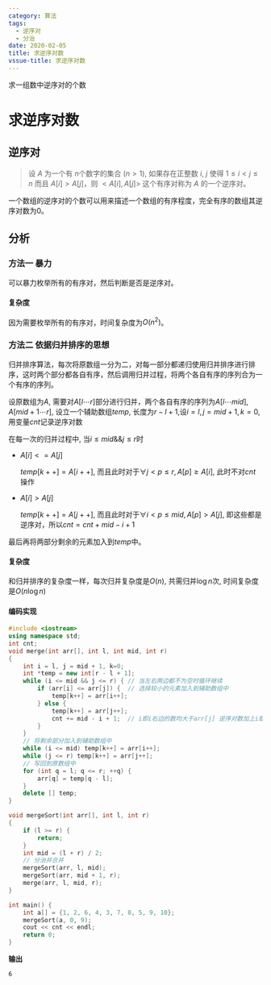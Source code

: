 ```yaml
---
category: 算法
tags:
  - 逆序对
  - 分治
date: 2020-02-05
title: 求逆序对数
vssue-title: 求逆序对数
---
```


求一组数中逆序对的个数

<!-- more -->



# 求逆序对数



## 逆序对

> 设 $A$ 为一个有 $n$个数字的集合 ($n>1$),  如果存在正整数 $i$, $j$ 使得 $1 \le i < j \le n$ 而且 $A[i] > A[j]$，则 $<A[i], A[j]>$ 这个有序对称为 $A$ 的一个逆序对。

一个数组的逆序对的个数可以用来描述一个数组的有序程度，完全有序的数组其逆序对数为0。



## 分析



### 方法一 暴力

可以暴力枚举所有的有序对，然后判断是否是逆序对。

#### 复杂度

因为需要枚举所有的有序对，时间复杂度为$O(n^2)$。



### 方法二 依据归并排序的思想

归并排序算法，每次将原数组一分为二，对每一部分都递归使用归并排序进行排序，这时两个部分都各自有序，然后调用归并过程，将两个各自有序的序列合为一个有序的序列。

设原数组为$A$, 需要对$A[l\cdots r]$部分进行归并，两个各自有序的序列为$A[l\cdots mid],A[mid+1\cdots r]$, 设立一个辅助数组$temp$, 长度为$r-l+1$,设$i=l,j=mid+1,k=0$, 用变量$cnt$记录逆序对数

在每一次的归并过程中, 当$i\le mid\&\& j\le r$时

* $A[i] <= A[j]$

  $temp[k++]=A[i++]$, 而且此时对于$\forall j<p\le r, A[p]\ge A[i]$, 此时不对$cnt$操作

- $A[i]>A[j]$

  $temp[k++]=A[j++]$, 而且此时对于$\forall i<p\le mid, A[p] > A[j]$, 即这些都是逆序对，所以$cnt=cnt+mid-i+1$

最后再将两部分剩余的元素加入到$temp$中。

#### 复杂度

和归并排序的复杂度一样，每次归并复杂度是$O(n)$, 共需归并$\log n$次, 时间复杂度是$O(n\log n)$

#### 编码实现

```cpp
#include <iostream>
using namespace std;
int cnt;
void merge(int arr[], int l, int mid, int r)
{
    int i = l, j = mid + 1, k=0;
    int *temp = new int[r - l + 1];
    while (i <= mid && j <= r) { // 当左右两边都不为空时循环继续
        if (arr[i] <= arr[j]) {  // 选择较小的元素加入到辅助数组中
            temp[k++] = arr[i++];
        } else {
            temp[k++] = arr[j++];
            cnt += mid - i + 1;  // i即i右边的数均大于arr[j] 逆序对数加上i即i右边的数的个数
        }
    }
    // 将剩余部分加入到辅助数组中
    while (i <= mid) temp[k++] = arr[i++];
    while (j <= r) temp[k++] = arr[j++];
    // 写回到原数组中
    for (int q = l; q <= r; ++q) {
        arr[q] = temp[q - l];
    }
    delete [] temp;
}

void mergeSort(int arr[], int l, int r)
{
    if (l >= r) {
        return;
    }
    int mid = (l + r) / 2;
    // 分治并合并
    mergeSort(arr, l, mid);
    mergeSort(arr, mid + 1, r);
    merge(arr, l, mid, r);
}

int main() {
    int a[] = {1, 2, 6, 4, 3, 7, 8, 5, 9, 10};
    mergeSort(a, 0, 9);
    cout << cnt << endl;
    return 0;
}
```

**输出**

```
6
```

